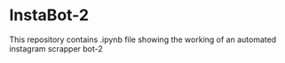 # InstaBot-2
This repository contains .ipynb file showing the working of an automated instagram scrapper bot-2

